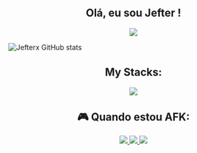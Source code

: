 


<h2 align="center">Olá, eu sou Jefter !</h2>

<p align="center">
  <a href="https://skillicons.dev">
    <img src="https://skillicons.dev/icons?i=linkedin,twitter" />
  </a>
</p>

![Jefterx GitHub stats](https://github-readme-stats.vercel.app/api?username=jefterx&show_icons=true&theme=radical)

<h2 align="center">My Stacks:</h2>
<p align="center">
  <a href="https://skillicons.dev">
    <img src="https://skillicons.dev/icons?i=js,react,nextjs,nodejs,py,go,ts,docker,cloudflare,discord" />
  </a>
</p>

<h2 align="center">🎮 Quando estou AFK:</h2>

<p align="center">
  <a href="https://skillicons.dev">
    <img src="https://img.shields.io/badge/Netflix-E50914?style=for-the-badge&logo=netflix&logoColor=white"/>
    <img src="https://img.shields.io/badge/YouTube-FF0000?style=for-the-badge&logo=youtube&logoColor=white"/>
    <img src="https://img.shields.io/badge/Crunchyroll-F47521?style=for-the-badge&logo=crunchyroll&logoColor=white"/>
  </a>
</p>

